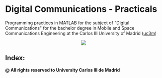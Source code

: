 # Digital Communications - Practicals

Programming practices in MATLAB for the subject of "Digital Communications" for the bachelor degree in Mobile and Space Communications Engineering at the Carlos III University of Madrid ([uc3m](https://www.uc3m.es/Inicio/))
<p align="center">
  <img src="https://encrypted-tbn0.gstatic.com/images?q=tbn:ANd9GcRLim169B5GILqxGSi7RW0UVFMUViScihV4eY2Y5HJTVQpW5T0C&s"/>
</p>

## Index:

**@ All rights reserved to University Carlos III de Madrid**
